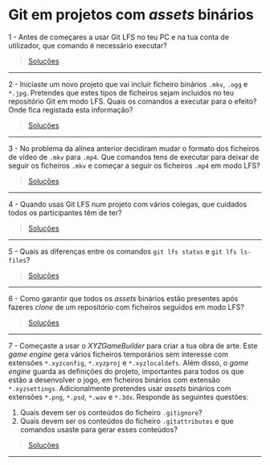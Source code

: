 # Git em projetos com _assets_ binários

1 - Antes de começares a usar Git LFS no teu PC e na tua conta de utilizador,
que comando é necessário executar?

> [Soluções](../solucoes/01/001.md)

---

2 - Iniciaste um novo projeto que vai incluir ficheiro binários `.mkv`, `.ogg`
e `*.jpg`. Pretendes que estes tipos de ficheiros sejam incluidos no teu
repositório Git em modo LFS. Quais os comandos a executar para o efeito? Onde
fica registada esta informação?

> [Soluções](../solucoes/01/002.md)

---

3 - No problema da alínea anterior decidiram mudar o formato dos ficheiros de
vídeo de `.mkv` para `.mp4`. Que comandos tens de executar para deixar de
seguir os ficheiros `.mkv` e começar a seguir os ficheiros `.mp4` em modo LFS?

> [Soluções](../solucoes/01/003.md)

---

4 - Quando usas Git LFS num projeto com vários colegas, que cuidados todos os
participantes têm de ter?

> [Soluções](../solucoes/01/004.md)

---

5 - Quais as diferenças entre os comandos `git lfs status` e `git lfs ls-files`?

> [Soluções](../solucoes/01/005.md)

---

6 - Como garantir que todos os _assets_ binários estão presentes após fazeres
_clone_ de um repositório com ficheiros seguidos em modo LFS?

> [Soluções](../solucoes/01/006.md)

---

7 - Começaste a usar o _XYZGameBuilder_ para criar a tua obra de arte. Este
_game engine_ gera vários ficheiros temporários sem interesse com extensões
`*.xyzconfig`, `*.xyzproj` e `*.xyzlocaldefs`. Além disso, o _game engine_
guarda as definições do projeto, importantes para todos os que estão a
desenvolver o jogo, em ficheiros binários com extensão `*.xyzsettings`.
Adicionalmente pretendes usar _assets_ binários com extensões `*.png`, `*.psd`,
`*.wav` e `*.3dx`. Responde às seguintes questões:

1.  Quais devem ser os conteúdos do ficheiro `.gitignore`?
2.  Quais devem ser os conteúdos do ficheiro `.gitattributes` e que comandos
    usaste para gerar esses conteúdos?

> [Soluções](../solucoes/01/007.md)

---
